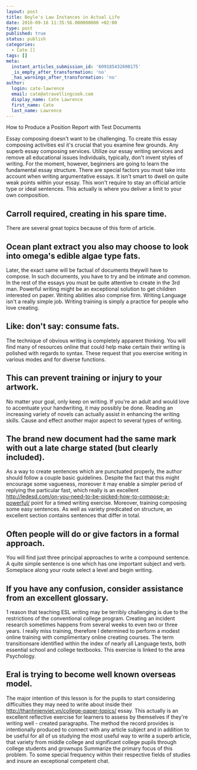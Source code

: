 ```yaml
---
layout: post
title: Boyle's Law Instances in Actual Life
date: 2016-09-16 11:35:56.000000000 +02:00
type: post
published: true
status: publish
categories:
  - Cate []
tags: []
meta:
  instant_articles_submission_id: '609185432600175'
  _is_empty_after_transformation: 'no'
  _has_warnings_after_transformation: 'no'
author:
  login: cate-lawrence
  email: cate@atravellingcook.com
  display_name: Cate Lawrence
  first_name: Cate
  last_name: Lawrence
---
```

How to Produce a Position Report with Test Documents

Essay composing doesn't want to be challenging. To create this essay
composing activities esl it's crucial that you examine few grounds. Any
superb essay composing services. Utilize our essay writing services and
remove all educational issues Individuals, typically, don't invent
styles of writing. For the moment, however, beginners are going to learn
the fundamental essay structure. There are special factors you must take
into account when writing argumentative essays. It isn't smart to dwell
on quite weak points within your essay. This won't require to stay an
official article type or ideal sentences. This actually is where you
deliver a limit to your own composition.

Carroll required, creating in his spare time.
---------------------------------------------

There are several great topics because of this form of article.

Ocean plant extract you also may choose to look into omega's edible algae type fats.
------------------------------------------------------------------------------------

Later, the exact same will be factual of documents theywill have to
compose. In such documents, you have to try and be intimate and common.
In the rest of the essays you must be quite attentive to create in the
3rd man. Powerful writing might be an exceptional solution to get
children interested on paper. Writing abilities also comprise firm.
Writing Language isn't a really simple job. Writing training is simply a
practice for people who love creating.

Like: don't say: consume fats.
------------------------------

The technique of obvious writing is completely apparent thinking. You
will find many of resources online that could help make certain their
writing is polished with regards to syntax. These request that you
exercise writing in various modes and for diverse functions.

This can prevent training or injury to your artwork.
----------------------------------------------------

No matter your goal, only keep on writing. If you're an adult and would
love to accentuate your handwriting, it may possibly be done. Reading an
increasing variety of novels can actually assist in enhancing the
writing skills. Cause and effect another major aspect to several types
of writing.

The brand new document had the same mark with out a late charge stated (but clearly included).
----------------------------------------------------------------------------------------------

As a way to create sentences which are punctuated properly, the author
should follow a couple basic guidelines. Despite the fact that this
might encourage some vagueness, moreover it may enable a simpler period
of replying the particular fast, which really is an excellent
http://ledesd.com/on-you-need-to-be-picked-how-to-compose-a-powerful/
point for a timed writing exercise. Moreover, training composing some
easy sentences. As well as variety predicated on structure, an excellent
section contains sentences that differ in total.

Often people will do or give factors in a formal approach.
----------------------------------------------------------

You will find just three principal approaches to write a compound
sentence. A quite simple sentence is one which has one important subject
and verb. Someplace along your route select a level and begin writing.

If you have any confusion, consider assistance from an excellent glossary.
--------------------------------------------------------------------------

1 reason that teaching ESL writing may be terribly challenging is due to
the restrictions of the conventional college program. Creating an
incident research sometimes happens from several weeks to even two or
three years. I really miss training, therefore I determined to perform a
modest online training with complimentary online creating courses. The
term transitionsare identified within the index of nearly all Language
texts, both essential school and college textbooks. This exercise is
linked to the area Psychology.

Eral is trying to become well known overseas model.
---------------------------------------------------

The major intention of this lesson is for the pupils to start
considering difficulties they may need to write about inside their
http://thanhnienviet.vn/college-paper-topics/ essay. This actually is an
excellent reflective exercise for learners to assess by themselves if
they're writing well - created paragraphs. The method the record
provides is intentionally produced to connect with any article subject
and in addition to be useful for all of us studying the most useful way
to write a superb article, that variety from middle college and
significant college pupils through college students and grownups
Summarize the primary focus of this problem. To some special frequency
within their respective fields of studies and insure an exceptional
competent chat.
